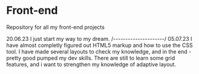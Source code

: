 # Front-end
Repository for all my front-end projects

20.06.23 I just start my way to my dream.
/*---------------------*/
05.07.23 I have almost completly figured out HTML5 markup and how to use the CSS tool. I have made several layouts to check my knowledge, and in the end - pretty good pumped my dev skills. There are still to learn some grid features, and i want to strengthen my knowledge of adaptive layout.
